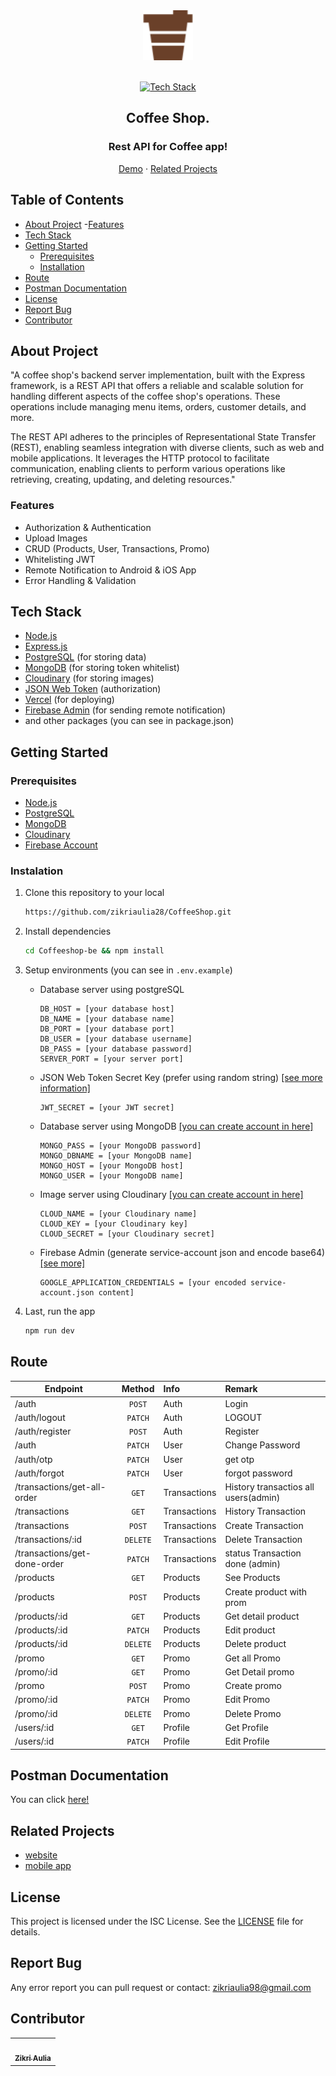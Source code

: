 <div align='center'>

<img src="./public//icon-coffee.svg" alt="Logo" width="80" height="80">

<br/>
<br/>

[![Tech Stack](https://skillicons.dev/icons?i=nodejs,express,mongodb,postgres,vercel,firebase)](#tech-stack)

<h2>Coffee Shop.</h2>
<h3 align="center">Rest API for Coffee app!</h3>

[Demo](https://webcoffee-api.vercel.app/) · [Related Projects](#related-projects)

</div>

## Table of Contents

- [About Project](#about-Project) -[Features](#features)
- [Tech Stack](#tech-stack)
- [Getting Started](#getting-started)
  - [Prerequisites](#prerequisites)
  - [Installation](#installation)
- [Route](#route)
- [Postman Documentation](#postman-documentation)
- [License](#license)
- [Report Bug](#report-bug)
- [Contributor](#contributor)

## About Project

"A coffee shop's backend server implementation, built with the Express framework, is a REST API that offers a reliable and scalable solution for handling different aspects of the coffee shop's operations. These operations include managing menu items, orders, customer details, and more.

The REST API adheres to the principles of Representational State Transfer (REST), enabling seamless integration with diverse clients, such as web and mobile applications. It leverages the HTTP protocol to facilitate communication, enabling clients to perform various operations like retrieving, creating, updating, and deleting resources."

### Features

- Authorization & Authentication
- Upload Images
- CRUD (Products, User, Transactions, Promo)
- Whitelisting JWT
- Remote Notification to Android & iOS App
- Error Handling & Validation

## Tech Stack

- [Node.js](https://nodejs.org/)
- [Express.js](https://expressjs.com/)
- [PostgreSQL](https://www.postgresql.org/) (for storing data)
- [MongoDB](https://www.mongodb.com/) (for storing token whitelist)
- [Cloudinary](https://cloudinary.com/) (for storing images)
- [JSON Web Token](https://jwt.io/) (authorization)
- [Vercel](https://vercel.com/) (for deploying)
- [Firebase Admin](https://github.com/firebase/firebase-admin-node) (for sending remote notification)
- and other packages (you can see in package.json)

## Getting Started

### Prerequisites

- [Node.js](https://nodejs.org/)
- [PostgreSQL](https://www.postgresql.org/)
- [MongoDB](https://www.mongodb.com/)
- [Cloudinary](https://cloudinary.com/)
- [Firebase Account](https://firebase.google.com/)

### Instalation

1.  Clone this repository to your local

    ```bash
    https://github.com/zikriaulia28/CoffeeShop.git
    ```

2.  Install dependencies

    ```bash
    cd Coffeeshop-be && npm install
    ```

3.  Setup environments (you can see in `.env.example`)

    - Database server using postgreSQL

      ```env
      DB_HOST = [your database host]
      DB_NAME = [your database name]
      DB_PORT = [your database port]
      DB_USER = [your database username]
      DB_PASS = [your database password]
      SERVER_PORT = [your server port]
      ```

    - JSON Web Token Secret Key (prefer using random string) [[see more information]](<https://jwt.io/introduction>)

      ```env
      JWT_SECRET = [your JWT secret]
      ```

    - Database server using MongoDB [[you can create account in here]](<https://mongodb.com>)

      ```env
      MONGO_PASS = [your MongoDB password]
      MONGO_DBNAME = [your MongoDB name]
      MONGO_HOST = [your MongoDB host]
      MONGO_USER = [your MongoDB name]
      ```

    - Image server using Cloudinary [[you can create account in here]](<https://cloudinary.com/>)

      ```env
      CLOUD_NAME = [your Cloudinary name]
      CLOUD_KEY = [your Cloudinary key]
      CLOUD_SECRET = [your Cloudinary secret]
      ```

    - Firebase Admin (generate service-account json and encode base64) [[see more]](<https://firebase.google.com/docs/admin/setup#initialize_the_sdk_in_non-google_environments>)

      ```env
      GOOGLE_APPLICATION_CREDENTIALS = [your encoded service-account.json content]
      ```

4.  Last, run the app

    ```bash
    npm run dev
    ```

## Route

| Endpoint                     |  Method  | Info         | Remark                               |
| ---------------------------- | :------: | :----------- | :----------------------------------- |
| /auth                        |  `POST`  | Auth         | Login                                |
| /auth/logout                 | `PATCH`  | Auth         | LOGOUT                               |
| /auth/register               |  `POST`  | Auth         | Register                             |
| /auth                        | `PATCH`  | User         | Change Password                      |
| /auth/otp                    | `PATCH`  | User         | get otp                              |
| /auth/forgot                 | `PATCH`  | User         | forgot password                      |
| /transactions/get-all-order  |  `GET`   | Transactions | History transactios all users(admin) |
| /transactions                |  `GET`   | Transactions | History Transaction                  |
| /transactions                |  `POST`  | Transactions | Create Transaction                   |
| /transactions/:id            | `DELETE` | Transactions | Delete Transaction                   |
| /transactions/get-done-order | `PATCH`  | Transactions | status Transaction done (admin)      |
| /products                    |  `GET`   | Products     | See Products                         |
| /products                    |  `POST`  | Products     | Create product with prom             |
| /products/:id                |  `GET`   | Products     | Get detail product                   |
| /products/:id                | `PATCH`  | Products     | Edit product                         |
| /products/:id                | `DELETE` | Products     | Delete product                       |
| /promo                       |  `GET`   | Promo        | Get all Promo                        |
| /promo/:id                   |  `GET`   | Promo        | Get Detail promo                     |
| /promo                       |  `POST`  | Promo        | Create promo                         |
| /promo/:id                   | `PATCH`  | Promo        | Edit Promo                           |
| /promo/:id                   | `DELETE` | Promo        | Delete Promo                         |
| /users/:id                   |  `GET`   | Profile      | Get Profile                          |
| /users/:id                   | `PATCH`  | Profile      | Edit Profile                         |

## Postman Documentation

You can click [here!](https://documenter.getpostman.com/view/26102451/2s93saZsdr#f5ff7f36-a217-4640-b9f0-87d14b6e95c6)

## Related Projects

- [website](https://github.com/zikriaulia28/Coffeshop-fe)
- [mobile app](https://github.com/zikriaulia28/CoffeeShop-Mobile)

## License

This project is licensed under the ISC License. See the [LICENSE](LICENSE) file for details.

## Report Bug

Any error report you can pull request
or contact: <zikriaulia98@gmail.com>

## Contributor

  <table>
    <tr>
      <td >
        <a href="https://github.com/zikriaulia28">
          <img width="100" src="https://avatars.githubusercontent.com/u/103765843?v=4" alt=""><br/> 
          <div align="center">
          <sub><b>Zikri Aulia</b></sub>
          </div>
        </a>
        </td>
    </tr>
  </table>
